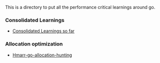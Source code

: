 This is a directory to put all the performance critical learnings around go.

### Consolidated Learnings
* [Consolidated Learnings so far](consolidated-learnings-so-far.md)

### Allocation optimization
* [Hmarr-go-allocation-hunting](hmarr-go-allocation-hunting.md)